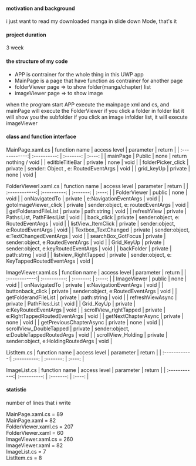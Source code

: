 #### motivation and background
i just want to read my downloaded manga in slide down Mode, that's it

#### project duration
3 week

#### the structure of my code

- APP is contrainer for the whole thing in this UWP app
- MainPage is a page that have function as contrainer for another page
- folderViewer page => to show folder(manga/chapter) list
- imageViewer page => to show image


when the program start
APP execute the mainpage xml and cs, and mainPage will execute the FolderViewer
if you click a folder in folder list it will show you the subfolder
if you click an image infolder list, it will execute imageViewer

#### class and function interface
MainPage.xaml.cs
| function name | access level | parameter | return |
| :------------:| :----------: | :-------: | :----: |
| mainPage | Public | none | return nothing / void | 
| editbleTitleBar | private | none | void |
| folderPicker_click | private | sender: Object , e: RoutedEventArgs | void |
| grid_keyUp | private | none | void |

FolderViewerl.xaml.cs
| function name | access level | parameter | return |
| :------------:| :----------: | :-------: | :----: |
| FolderViewer | public | none | void |
| onNavigatedTo | private | e:NavigationEventArgs | void |
| gotoImageViewer_click | private | sender:object, e: routedEventArgs | void |
| getFolderandFileList | private | path:string | void |
| refreshView | private | Paths:List<string>, PathFiles:List<String> | void |
| back_click | private | sender:object, e: RoutedEventArgs | void |
| listView_ItemClick | private | sender:object, e:RoutedEventArgs | void |
| Textbox_TextChanged | private | sender:object, e:TextChangedEventArgs | void |
| searchBox_GotFocus | private | sender:object, e:RoutedEventArgs | void |
| Grid_KeyUp | private | sender:object, e:keyRoutedEventArgs | void |
| backFolder | private | path:strng | void | 
| listview_RightTapped | private | sender:object, e: KeyTappedRoutedEventArgs | void |

ImageViewer.xaml.cs
| function name | access level | parameter | return |
| :------------:| :----------: | :-------: | :----: |
| ImageViewer | public | none | void |
| onNavigatedTo | private | e:NavigationEventArgs | void |
| buttonback_click | private | sender:object, e:RoutedEventArgs | void |
| getFolderandFileList | private | path:string | void |
| refreshViewAsync | private | PathFiles:List<String> | void |
| Grid_KeyUp | private | e:KeyRoutedEventArgs | void |
| scrollView_rightTapped | private | e:RightTappedRoutedEventArgs | void |
| getNextChapterAsync | private | none | void |
| getPreviousChapterAsync | private | none | void |
| scrollView_DoubleTapped | private | sender:object, e:DoubleTappedRoutedArgs | void |
| scrollView_Holding | private | sender:object, e:HoldingRoutedArgs | void |

ListItem.cs
| function name | access level | parameter | return |
| :------------:| :----------: | :-------: | :----: |

ImageList.cs
| function name | access level | parameter | return |
| :------------:| :----------: | :-------: | :----: |

#### statistic 
number of lines that i write 

MainPage.xaml.cs = 89 <br>
MainPage.xaml = 82 <br>
FolderViewer.xaml.cs = 207 <br>
FolderViewer.xaml = 60 <br>
ImageViewer.xaml.cs = 260 <br>
ImageViewer.xaml = 82 <br>
ImageList.cs = 7 <br>
ListItem.cs = 8 











 



